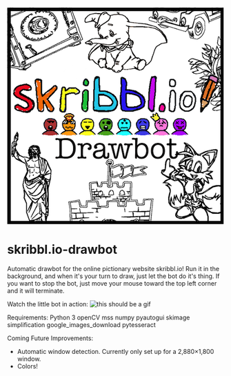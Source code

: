 ![this should be a picture](https://github.com/KaminskyJ/skribbl.io-drawbot/blob/master/images/Drawbot.png)
# skribbl.io-drawbot
Automatic drawbot for the online pictionary website skribbl.io! Run it in the background, and when it's your turn to draw, just let the bot do it's thing. If you want to stop the bot, just move your mouse toward the top left corner and it will terminate.

Watch the little bot in action:
![this should be a gif](https://github.com/KaminskyJ/skribbl.io-drawbot/blob/master/images/dumbo_loop.gif)

Requirements:
Python 3
openCV
mss
numpy
pyautogui
skimage
simplification
google_images_download
pytesseract

Coming Future Improvements:
- Automatic window detection. Currently only set up for a 2,880×1,800 window.
- Colors!



